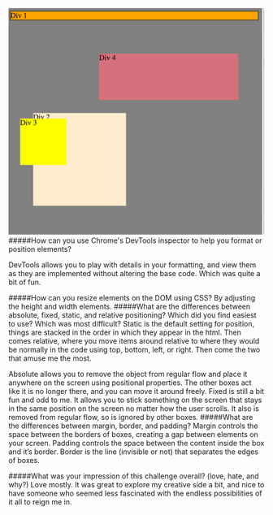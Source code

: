 
![img1](../imgs/3-4-exercise-3-1.png)
#####How can you use Chrome's DevTools inspector to help you format or position elements?

DevTools allows you to play with details in your formatting, and view them as they are implemented without altering the base code.  Which was quite a bit of fun.

#####How can you resize elements on the DOM using CSS?
By adjusting the height and width elements.
#####What are the differences between absolute, fixed, static, and relative positioning? Which did you find easiest to use? Which was most difficult?
Static is the default setting for position, things are stacked in the order in which they appear in the html. Then comes relative, where you move items around relative to where they would be normally in the code using  top, bottom, left, or right. Then come the two that amuse me the most.

Absolute allows you to remove the object from regular flow and place it anywhere on the screen using positional properties.  The other boxes act like it is no longer there, and you can move it around freely.
Fixed is still a bit fun and odd to me.  It allows you to stick something on the screen that stays in the same position on the screen no matter how the user scrolls.  It also is removed from regular flow, so is ignored by other boxes.
#####What are the differences between margin, border, and padding?
Margin controls the space between the borders of boxes, creating a gap between elements on your screen.  Padding controls the space between the content inside the box and it’s border.  Border is the line (invisible or not) that separates the edges of boxes.

#####What was your impression of this challenge overall? (love, hate, and why?)
Love mostly.  It was great to explore my creative side a bit, and nice to have someone who seemed less fascinated with the endless possibilities of it all to reign me in.
